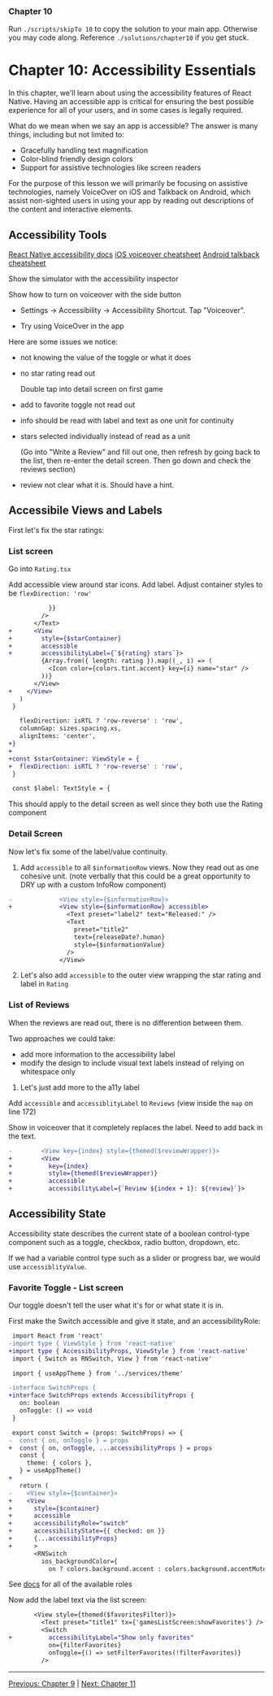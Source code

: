 ### Chapter 10

Run `./scripts/skipTo 10` to copy the solution to your main app. Otherwise you may code along. Reference `./solutions/chapter10` if you get stuck.

# Chapter 10: Accessibility Essentials

In this chapter, we'll learn about using the accessibility features of React Native. Having an accessible app is critical for ensuring the best possible experience for all of your users, and in some cases is legally required.

What do we mean when we say an app is accessible? The answer is many things, including but not limited to:

- Gracefully handling text magnification
- Color-blind friendly design colors
- Support for assistive technologies like screen readers

For the purpose of this lesson we will primarily be focusing on assistive technologies, namely VoiceOver on iOS and Talkback on Android, which assist non-sighted users in using your app by reading out descriptions of the content and interactive elements.

## Accessibility Tools

[React Native accessibility docs](https://reactnative.dev/docs/accessibility)
[iOS voiceover cheatsheet](https://support.apple.com/guide/iphone/use-voiceover-gestures-iph3e2e2281/ios)
[Android talkback cheatsheet](https://dequeuniversity.com/assets/pdf/screenreaders/talkback-guide.pdf)

Show the simulator with the accessibility inspector

Show how to turn on voiceover with the side button

- Settings -> Accessibility -> Accessibility Shortcut. Tap "Voiceover".

- Try using VoiceOver in the app

Here are some issues we notice:

- not knowing the value of the toggle or what it does
- no star rating read out

  Double tap into detail screen on first game

- add to favorite toggle not read out
- info should be read with label and text as one unit for continuity
- stars selected individually instead of read as a unit

  (Go into "Write a Review" and fill out one, then refresh by going back to the list, then re-enter the detail screen. Then go down and check the reviews section)

- review not clear what it is. Should have a hint.

## Accessibile Views and Labels

First let's fix the star ratings:

### List screen

Go into `Rating.tsx`

Add accessible view around star icons. Add label. Adjust container styles to be `flexDirection: 'row'`

```diff
           }}
         />
       </Text>
+      <View
+        style={$starContainer}
+        accessible
+        accessibilityLabel={`${rating} stars`}>
         {Array.from({ length: rating }).map((_, i) => (
           <Icon color={colors.tint.accent} key={i} name="star" />
         ))}
       </View>
+    </View>
   )
 }

   flexDirection: isRTL ? 'row-reverse' : 'row',
   columnGap: sizes.spacing.xs,
   alignItems: 'center',
+}
+
+const $starContainer: ViewStyle = {
+  flexDirection: isRTL ? 'row-reverse' : 'row',
 }

 const $label: TextStyle = {
```

This should apply to the detail screen as well since they both use the Rating component

### Detail Screen

Now let's fix some of the label/value continuity.

1. Add `accessible` to all `$informationRow` views. Now they read out as one cohesive unit. (note verbally that this could be a great opportunity to DRY up with a custom InfoRow component)

```diff
-             <View style={$informationRow}>
+             <View style={$informationRow} accessible>
                <Text preset="label2" text="Released:" />
                <Text
                  preset="title2"
                  text={releaseDate?.human}
                  style={$informationValue}
                />
              </View>

```

2. Let's also add `accessible` to the outer view wrapping the star rating and label in `Rating`

### List of Reviews

When the reviews are read out, there is no differention between them.

Two approaches we could take:

- add more information to the accessibility label
- modify the design to include visual text labels instead of relying on whitespace only

1. Let's just add more to the a11y label

Add `accessible` and `accessiblityLabel` to `Reviews` (view inside the `map` on line 172)

Show in voiceover that it completely replaces the label. Need to add back in the text.

```diff
-        <View key={index} style={themed($reviewWrapper)}>
+        <View
+          key={index}
+          style={themed($reviewWrapper)}
+          accessible
+          accessibilityLabel={`Review ${index + 1}: ${review}`}>
```

## Accessibility State

Accessibility state describes the current state of a boolean control-type component such as a toggle, checkbox, radio button, dropdown, etc.

If we had a variable control type such as a slider or progress bar, we would use `accessiblityValue`.

### Favorite Toggle - List screen

Our toggle doesn't tell the user what it's for or what state it is in.

First make the Switch accessible and give it state, and an accessibilityRole:

```diff
 import React from 'react'
-import type { ViewStyle } from 'react-native'
+import type { AccessibilityProps, ViewStyle } from 'react-native'
 import { Switch as RNSwitch, View } from 'react-native'

 import { useAppTheme } from '../services/theme'

-interface SwitchProps {
+interface SwitchProps extends AccessibilityProps {
   on: boolean
   onToggle: () => void
 }

 export const Switch = (props: SwitchProps) => {
-  const { on, onToggle } = props
+  const { on, onToggle, ...accessibilityProps } = props
   const {
     theme: { colors },
   } = useAppTheme()
+
   return (
-    <View style={$container}>
+    <View
+      style={$container}
+      accessible
+      accessibilityRole="switch"
+      accessibilityState={{ checked: on }}
+      {...accessibilityProps}
+      >
       <RNSwitch
         ios_backgroundColor={
           on ? colors.background.accent : colors.background.accentMuted
```

See [docs](https://reactnative.dev/docs/accessibility#accessibilityrole) for all of the available roles

Now add the label text via the list screen:

```diff
       <View style={themed($favoritesFilter)}>
         <Text preset="title1" tx={'gamesListScreen:showFavorites'} />
         <Switch
+          accessibilityLabel="Show only favorites"
           on={filterFavorites}
           onToggle={() => setFilterFavorites(!filterFavorites)}
         />
```

---

[Previous: Chapter 9](./chapter09.md) | [Next: Chapter 11](./chapter11.md)
